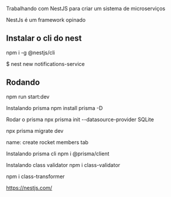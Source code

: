 Trabalhando com NestJS para criar um sistema de microserviços

NestJs é um framework opinado

## Instalar o cli do nest

npm i -g @nestjs/cli

$ nest new notifications-service

## Rodando 
npm run start:dev

Instalando prisma
npm install prisma -D

Rodar o prisma
npx prisma init --datasource-provider SQLite

npx prisma migrate dev

name: create rocket members tab

Instalando prisma cli
npm i @prisma/client



Instalando class validator
npm i class-validator

npm i class-transformer

https://nestjs.com/